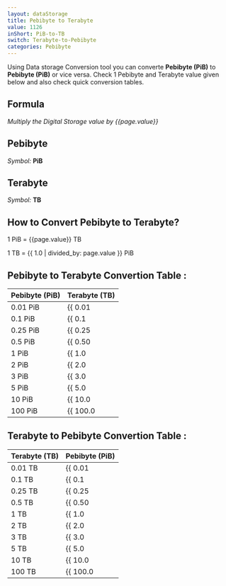 ```yaml
---
layout: dataStorage
title: Pebibyte to Terabyte
value: 1126
inShort: PiB-to-TB
switch: Terabyte-to-Pebibyte
categories: Pebibyte
---
```


Using Data storage Conversion tool you can converte **Pebibyte (PiB)** to **Pebibyte (PiB)** or vice versa. Check 1 Pebibyte and Terabyte value given below and also check quick conversion tables.

## Formula
*Multiply the Digital Storage value by {{page.value}}*

## Pebibyte
*Symbol:* **PiB**

## Terabyte
*Symbol:* **TB**

## How to Convert Pebibyte to Terabyte?

1 PiB = {{page.value}} TB

1 TB = {{ 1.0 | divided_by: page.value }} PiB


## Pebibyte to Terabyte Convertion Table :

| Pebibyte (PiB) | Terabyte (TB) |
| ---- | ---- |
| 0.01 PiB | {{ 0.01 | times: page.value | round: 12 }} TB |
| 0.1 PiB | {{ 0.1 | times: page.value | round: 12 }} TB |
| 0.25 PiB | {{ 0.25 | times: page.value | round: 12 }} TB |
| 0.5 PiB | {{ 0.50 | times: page.value | round: 12 }} TB |
| 1 PiB | {{ 1.0 | times: page.value | round: 12 }} TB |
| 2 PiB | {{ 2.0 | times: page.value | round: 12 }} TB |
| 3 PiB | {{ 3.0 | times: page.value | round: 12 }} TB |
| 5 PiB | {{ 5.0 | times: page.value | round: 12 }} TB |
| 10 PiB | {{ 10.0 | times: page.value | round: 12 }} TB |
| 100 PiB | {{ 100.0 | times: page.value | round: 12 }} TB |

## Terabyte to Pebibyte Convertion Table :

| Terabyte (TB) | Pebibyte (PiB) |
| ---- | ---- |
| 0.01 TB | {{ 0.01 | divided_by: page.value | round: 12 }} PiB |
| 0.1 TB | {{ 0.1 | divided_by: page.value | round: 12 }} PiB |
| 0.25 TB | {{ 0.25 | divided_by: page.value | round: 12 }} PiB |
| 0.5 TB | {{ 0.50 | divided_by: page.value | round: 12 }} PiB |
| 1 TB | {{ 1.0 | divided_by: page.value | round: 12 }} PiB |
| 2 TB | {{ 2.0 | divided_by: page.value | round: 12 }} PiB |
| 3 TB | {{ 3.0 | divided_by: page.value | round: 12 }} PiB |
| 5 TB | {{ 5.0 | divided_by: page.value | round: 12 }} PiB |
| 10 TB | {{ 10.0 | divided_by: page.value | round: 12 }} PiB |
| 100 TB | {{ 100.0 | divided_by: page.value | round: 12 }} PiB |


<script>
document.getElementById('selectInput')[21].selected = true
document.getElementById('selectOutput')[16].selected = true
</script>
